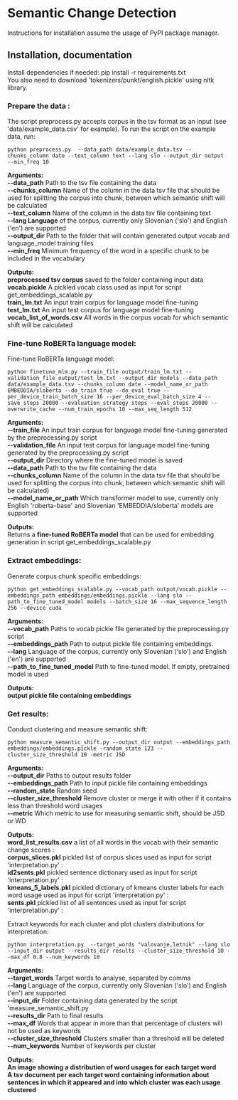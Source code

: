 # Semantic Change Detection

Instructions for installation assume the usage of PyPI package manager.<br/>


## Installation, documentation ##

Install dependencies if needed: pip install -r requirements.txt <br/>
You also need to download 'tokenizers/punkt/english.pickle' using nltk library.

### Prepare the data :<br/> 

The script preprocess.py accepts corpus in the tsv format as an input (see 'data/example_data.csv' for example). To run 
the script on the example data, run:<br/>

```
python preprocess.py  --data_path data/example_data.tsv --chunks_column date --text_column text --lang slo --output_dir output  --min_freq 10
```
**Arguments:**<br/>
**--data_path** Path to the tsv file containing the data <br/>
**--chunks_column** Name of the column in the data tsv file that should be used for splitting the corpus into chunk, 
between which semantic shift will be calculated <br/>
**--text_column** Name of the column in the data tsv file containing text <br/>
**--lang Language** of the corpus, currently only Slovenian ('slo') and English ('en') are supported <br/>
**--output_dir** Path to the folder that will contain generated output vocab and language_model training files <br/>
**--min_freq** Minimum frequency of the word in a specific chunk to be included in the vocabulary <br/>


**Outputs:**<br/>
**preprocessed tsv corpus** saved to the folder containing input data <br/>
**vocab.pickle** A pickled vocab class used as input for script get_embeddings_scalable.py <br/> 
**train_lm.txt** An input train corpus for language model fine-tuning <br/>
**test_lm.txt** An input test corpus for language model fine-tuning <br/>
**vocab_list_of_words.csv** All words in the corpus vocab for which semantic shift will be calculated <br/>


### Fine-tune RoBERTa language model:<br/>

Fine-tune RoBERTa language model:<br/>

```
python finetune_mlm.py --train_file output/train_lm.txt --validation_file output/test_lm.txt --output_dir models --data_path data/example_data.tsv --chunks_column date --model_name_or_path EMBEDDIA/sloberta --do_train true --do_eval true --per_device_train_batch_size 16 --per_device_eval_batch_size 4 --save_steps 20000 --evaluation_strategy steps --eval_steps 20000 --overwrite_cache --num_train_epochs 10 --max_seq_length 512
```

**Arguments:<br/>**
**--train_file** An input train corpus for language model fine-tuning generated by the preprocessing.py script <br/>
**--validation_file** An input test corpus for language model fine-tuning generated by the preprocessing.py script <br/>
**--output_dir** Directory where the fine-tuned model is saved <br/>
**--data_path** Path to the tsv file containing the data <br/>
**--chunks_column** Name of the column in the data tsv file that should be used for splitting the corpus into chunk, 
between which semantic shift will be calculated) <br/> 
**--model_name_or_path** Which transformer model to use, currently only English 'roberta-base' and Slovenian 'EMBEDDIA/sloberta' models are supported <br/>  


**Outputs:**<br/>
Returns a **fine-tuned RoBERTa model** that can be used for embedding generation in script get_embeddings_scalable.py 

### Extract embeddings:<br/>

Generate corpus chunk specific embeddings:<br/>

```
python get_embeddings_scalable.py --vocab_path output/vocab.pickle --embeddings_path embeddings/embeddings.pickle --lang slo --path_to_fine_tuned_model models --batch_size 16 --max_sequence_length 256 --device cuda
```

**Arguments:**<br/>
**--vocab_path** Paths to vocab pickle file generated by the preprocessing.py script <br/>
**--embeddings_path** Path to output pickle file containing embeddings. <br/>
**--lang** Language of the corpus, currently only Slovenian ('slo') and English ('en') are supported <br/>
**--path_to_fine_tuned_model** Path to fine-tuned model. If empty, pretrained model is used <br/>

**Outputs:**<br/>
**output pickle file containing embeddings**


### Get results:<br/>

Conduct clustering and measure semantic shift:<br/>

```
python measure_semantic_shift.py --output_dir output --embeddings_path embeddings/embeddings.pickle -random_state 123 --cluster_size_threshold 10 -metric JSD
```

**Arguments:**<br/>
**--output_dir** Paths to output results folder <br/>
**--embeddings_path** Path to input pickle file containing embeddings <br/>
**--random_state** Random seed <br/>
**--cluster_size_threshold** Remove cluster or merge it with other if it contains less than threshold word usages <br/>
**--metric** Which metric to use for measuring semantic shift, should be JSD or WD <br/>

**Outputs:**<br/>
**word_list_results.csv** a list of all words in the vocab with their semantic change scores :<br/>
**corpus_slices.pkl** pickled list of corpus slices used as input for script 'interpretation.py' :<br/>
**id2sents.pkl** pickled sentence dictionary used as input for script 'interpretation.py' :<br/>
**kmeans_5_labels.pkl** pickled dictionary of kmeans cluster labels for each word usage used as input for script 'interpretation.py' :<br/>
**sents.pkl** pickled list of all sentences  used as input for script 'interpretation.py' :<br/>


Extract keywords for each cluster and plot clusters distributions for interpretation:<br/>

```
python interpretation.py  --target_words "valovanje,letnik" --lang slo --input_dir output --results_dir results --cluster_size_threshold 10 --max_df 0.8 --num_keywords 10
```

**Arguments:**<br/>
**--target_words** Target words to analyse, separated by comma <br/>
**--lang** Language of the corpus, currently only Slovenian ('slo') and English ('en') are supported <br/>
**--input_dir** Folder containing data generated by the script 'measure_semantic_shift.py <br/>
**--results_dir** Path to final results <br/>
**--max_df** Words that appear in more than that percentage of clusters will not be used as keywords <br/>
**--cluster_size_threshold** Clusters smaller than a threshold will be deleted <br/>
**--num_keywords** Number of keywords per cluster <br/>


**Outputs:**<br/>
**An image showing a distribution of word usages for each target word** <br/>
**A tsv document per each target word containing information about sentences in which it appeared and into which cluster was each usage clustered** <br/>





